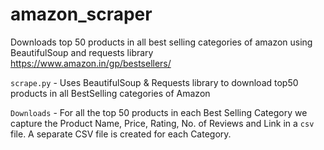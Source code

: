 # amazon_scraper
Downloads top 50 products in all best selling categories of amazon using BeautifulSoup and requests library<br>
https://www.amazon.in/gp/bestsellers/<br>

`scrape.py` - Uses BeautifulSoup & Requests library to download top50 products in all BestSelling categories of Amazon<br>

 `Downloads` - For all the top 50 products in each Best Selling Category we capture the Product Name, Price, Rating, No. of Reviews and Link in a `csv` file. A separate CSV file is created for each Category.
